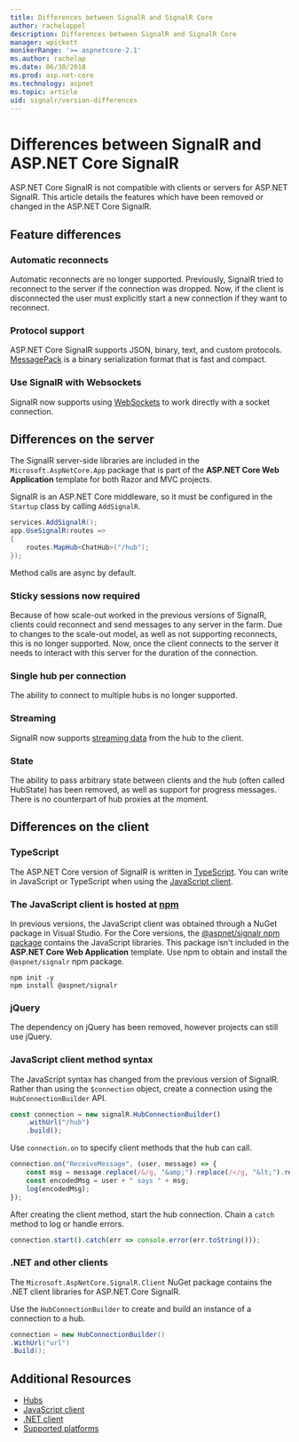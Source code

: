 ```yaml
---
title: Differences between SignalR and SignalR Core
author: rachelappel
description: Differences between SignalR and SignalR Core
manager: wpickett
monikerRange: '>= aspnetcore-2.1'
ms.author: rachelap
ms.date: 06/30/2018
ms.prod: asp.net-core
ms.technology: aspnet
ms.topic: article
uid: signalr/version-differences
---
```


# Differences between SignalR and ASP.NET Core SignalR

ASP.NET Core SignalR is not compatible with clients or servers for ASP.NET SignalR. This article details the features which have been removed or changed in the ASP.NET Core SignalR.

## Feature differences

### Automatic reconnects

Automatic reconnects are no longer supported. Previously, SignalR tried to reconnect to the server if the connection was dropped. Now, if the client is disconnected the user must explicitly start a new connection if they want to reconnect.

### Protocol support

ASP.NET Core SignalR supports JSON, binary, text, and custom protocols. [MessagePack](xref:signalr/messagepackhubprotocol) is a binary serialization format that is fast and compact.

### Use SignalR with Websockets

SignalR now supports using [WebSockets](xref:fundamentals/websockets) to work directly with a socket connection.

## Differences on the server

The SignalR server-side libraries are included in the `Microsoft.AspNetCore.App` package that is part of the **ASP.NET Core Web Application** template for both Razor and MVC projects.

SignalR is an ASP.NET Core middleware, so it must be configured in the `Startup` class by calling `AddSignalR`.

```csharp
services.AddSignalR();
app.UseSignalR(routes =>
{
    routes.MapHub<ChatHub>("/hub");
});
```

Method calls are async by default.

### Sticky sessions now required

Because of how scale-out worked in the previous versions of SignalR, clients could reconnect and send messages to any server in the farm. Due to changes to the scale-out model, as well as not supporting reconnects, this is no longer supported. Now, once the client connects to the server it needs to interact with this server for the duration of the connection.

### Single hub per connection

The ability to connect to multiple hubs is no longer supported.

### Streaming

SignalR now supports [streaming data](xref:signalr/streaming) from the hub to the client.

### State

The ability to pass arbitrary state between clients and the hub (often called HubState) has been removed, as well as support for progress messages. There is no counterpart of hub proxies at the moment.

## Differences on the client

### TypeScript

The ASP.NET Core version of SignalR is written in [TypeScript](https://www.typescriptlang.org/). You can write in JavaScript or TypeScript when using the [JavaScript client](xref:signalr/javascript-client).

### The JavaScript client is hosted at [npm](https://www.npmjs.com/)

In previous versions, the JavaScript client was obtained through a NuGet package in Visual Studio. For the Core versions, the [@aspnet/signalr npm package](https://www.npmjs.com/package/@aspnet/signalr) contains the JavaScript libraries. This package isn't included in the **ASP.NET Core Web Application** template. Use npm to obtain and install the `@aspnet/signalr` npm package.

```console
npm init -y
npm install @aspnet/signalr
```

### jQuery

The dependency on jQuery has been removed, however projects can still use jQuery.

### JavaScript client method syntax

The JavaScript syntax has changed from the previous version of SignalR. Rather than using the `$connection` object, create a connection using the `HubConnectionBuilder` API.

```javascript
const connection = new signalR.HubConnectionBuilder()
    .withUrl("/hub")
    .build();
```

Use `connection.on` to specify client methods that the hub can call.

```javascript
connection.on("ReceiveMessage", (user, message) => {
    const msg = message.replace(/&/g, "&amp;").replace(/</g, "&lt;").replace(/>/g, "&gt;");
    const encodedMsg = user + " says " + msg;
    log(encodedMsg);
});
```

After creating the client method, start the hub connection. Chain a `catch` method to log or handle errors.

```javascript
connection.start().catch(err => console.error(err.toString()));
```

### .NET and other clients

The `Microsoft.AspNetCore.SignalR.Client` NuGet package contains the .NET client libraries for ASP.NET Core SignalR.

Use the `HubConnectionBuilder` to create and build an instance of a connection to a hub.

```csharp
connection = new HubConnectionBuilder()
.WithUrl("url")
.Build();
```

## Additional Resources

* [Hubs](xref:signalr/hubs)
* [JavaScript client](xref:signalr/javascript-client)
* [.NET client](xref:signalr/dotnet-client)
* [Supported platforms](xref:signalr/supported-platforms)